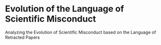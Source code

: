 # Evolution of the Language of Scientific Misconduct
Analyzing the Evolution of Scientific Misconduct based on the Language of Retracted Papers
